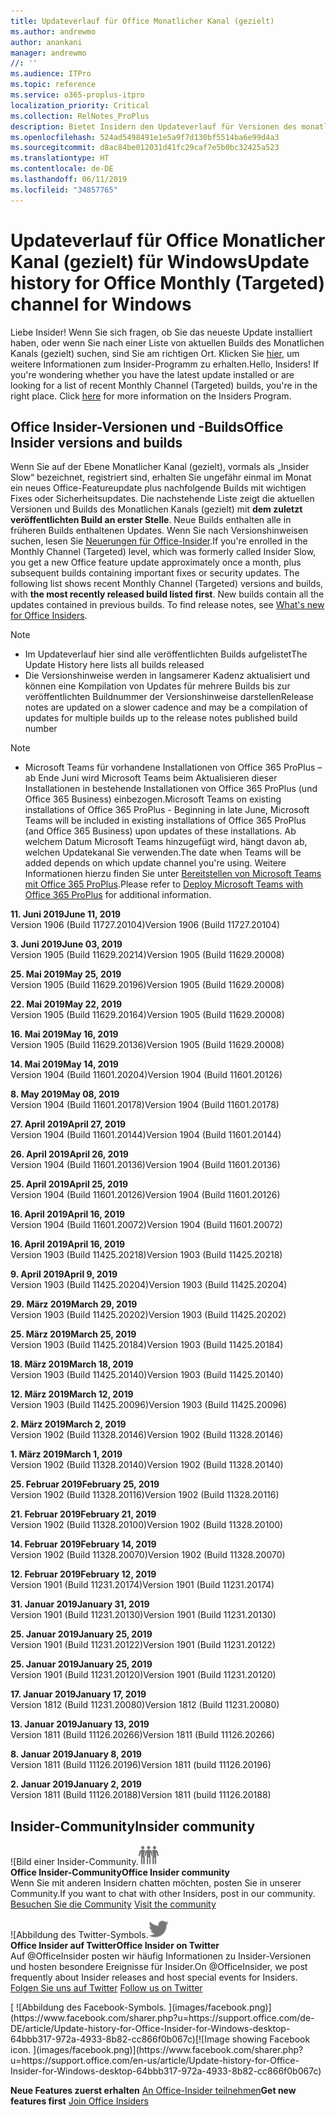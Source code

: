 ```yaml
---
title: Updateverlauf für Office Monatlicher Kanal (gezielt)
ms.author: andrewmo
author: anankani
manager: andrewmo
//: ''
ms.audience: ITPro
ms.topic: reference
ms.service: o365-proplus-itpro
localization_priority: Critical
ms.collection: RelNotes_ProPlus
description: Bietet Insidern den Updateverlauf für Versionen des monatlichen Kanals (gezielt) für Windows Desktop.
ms.openlocfilehash: 524ad5498491e1e5a9f7d130bf5514ba6e99d4a3
ms.sourcegitcommit: d8ac84be012031d41fc29caf7e5b0bc32425a523
ms.translationtype: HT
ms.contentlocale: de-DE
ms.lasthandoff: 06/11/2019
ms.locfileid: "34857765"
---
```

# <a name="update-history-for-office-monthly-targeted-channel-for-windows"></a><span data-ttu-id="55092-103">Updateverlauf für Office Monatlicher Kanal (gezielt) für Windows</span><span class="sxs-lookup"><span data-stu-id="55092-103">Update history for Office Monthly (Targeted) channel for Windows</span></span>

<span data-ttu-id="55092-p101">Liebe Insider! Wenn Sie sich fragen, ob Sie das neueste Update installiert haben, oder wenn Sie nach einer Liste von aktuellen Builds des Monatlichen Kanals (gezielt) suchen, sind Sie am richtigen Ort. Klicken Sie [hier](https://insider.office.com/), um weitere Informationen zum Insider-Programm zu erhalten.</span><span class="sxs-lookup"><span data-stu-id="55092-p101">Hello, Insiders! If you're wondering whether you have the latest update installed or are looking for a list of recent Monthly Channel (Targeted) builds, you're in the right place. Click [here](https://insider.office.com/) for more information on the Insiders Program.</span></span>

## <a name="office-insider-versions-and-builds"></a><span data-ttu-id="55092-107">Office Insider-Versionen und -Builds</span><span class="sxs-lookup"><span data-stu-id="55092-107">Office Insider versions and builds</span></span>

<span data-ttu-id="55092-p102">Wenn Sie auf der Ebene Monatlicher Kanal (gezielt), vormals als „Insider Slow“ bezeichnet, registriert sind, erhalten Sie ungefähr einmal im Monat ein neues Office-Featureupdate plus nachfolgende Builds mit wichtigen Fixes oder Sicherheitsupdates. Die nachstehende Liste zeigt die aktuellen Versionen und Builds des Monatlichen Kanals (gezielt) mit **dem zuletzt veröffentlichten Build an erster Stelle**. Neue Builds enthalten alle in früheren Builds enthaltenen Updates. Wenn Sie nach Versionshinweisen suchen, lesen Sie [Neuerungen für Office-Insider](https://support.office.com/de-DE/article/what-s-new-for-office-insiders-c152d1e2-96ff-4ce9-8c14-e74e13847a24).</span><span class="sxs-lookup"><span data-stu-id="55092-p102">If you're enrolled in the Monthly Channel (Targeted) level, which was formerly called Insider Slow, you get a new Office feature update approximately once a month, plus subsequent builds containing important fixes or security updates. The following list shows recent Monthly Channel (Targeted) versions and builds, with **the most recently released build listed first**. New builds contain all the updates contained in previous builds. To find release notes, see [What's new for Office Insiders](https://support.office.com/en-us/article/what-s-new-for-office-insiders-c152d1e2-96ff-4ce9-8c14-e74e13847a24).</span></span>

> [!NOTE]
> - <span data-ttu-id="55092-112">Im Updateverlauf hier sind alle veröffentlichten Builds aufgelistet</span><span class="sxs-lookup"><span data-stu-id="55092-112">The Update History here lists all builds released</span></span>
> - <span data-ttu-id="55092-113">Die Versionshinweise werden in langsamerer Kadenz aktualisiert und können eine Kompilation von Updates für mehrere Builds bis zur veröffentlichten Buildnummer der Versionshinweise darstellen</span><span class="sxs-lookup"><span data-stu-id="55092-113">Release notes are updated on a slower cadence and may be a compilation of updates for multiple builds up to the release notes published build number</span></span>

 > [!NOTE]
> - <span data-ttu-id="55092-114">Microsoft Teams für vorhandene Installationen von Office 365 ProPlus – ab Ende Juni wird Microsoft Teams beim Aktualisieren dieser Installationen in bestehende Installationen von Office 365 ProPlus (und Office 365 Business) einbezogen.</span><span class="sxs-lookup"><span data-stu-id="55092-114">Microsoft Teams on existing installations of Office 365 ProPlus - Beginning in late June, Microsoft Teams will be included in existing installations of Office 365 ProPlus (and Office 365 Business) upon updates of these installations.</span></span> <span data-ttu-id="55092-115">Ab welchem Datum Microsoft Teams hinzugefügt wird, hängt davon ab, welchen Updatekanal Sie verwenden.</span><span class="sxs-lookup"><span data-stu-id="55092-115">The date when Teams will be added depends on which update channel you're using.</span></span> <span data-ttu-id="55092-116">Weitere Informationen hierzu finden Sie unter [Bereitstellen von Microsoft Teams mit Office 365 ProPlus](https://docs.microsoft.com/de-DE/deployoffice/teams-install).</span><span class="sxs-lookup"><span data-stu-id="55092-116">Please refer to [Deploy Microsoft Teams with Office 365 ProPlus](https://docs.microsoft.com/en-us/deployoffice/teams-install) for additional information.</span></span>

[//]: # (NICHT ENTFERNEN)

<span data-ttu-id="55092-118">**11. Juni 2019**</span><span class="sxs-lookup"><span data-stu-id="55092-118">**June 11, 2019**</span></span><br/>
<span data-ttu-id="55092-119">Version 1906 (Build 11727.20104)</span><span class="sxs-lookup"><span data-stu-id="55092-119">Version 1906 (Build 11727.20104)</span></span><br/>

<span data-ttu-id="55092-120">**3. Juni 2019**</span><span class="sxs-lookup"><span data-stu-id="55092-120">**June 03, 2019**</span></span><br/>
<span data-ttu-id="55092-121">Version 1905 (Build 11629.20214)</span><span class="sxs-lookup"><span data-stu-id="55092-121">Version 1905 (Build 11629.20008)</span></span><br/>

<span data-ttu-id="55092-122">**25. Mai 2019**</span><span class="sxs-lookup"><span data-stu-id="55092-122">**May 25, 2019**</span></span><br/>
<span data-ttu-id="55092-123">Version 1905 (Build 11629.20196)</span><span class="sxs-lookup"><span data-stu-id="55092-123">Version 1905 (Build 11629.20008)</span></span><br/>

<span data-ttu-id="55092-124">**22. Mai 2019**</span><span class="sxs-lookup"><span data-stu-id="55092-124">**May 22, 2019**</span></span><br/> <span data-ttu-id="55092-125">Version 1905 (Build 11629.20164)</span><span class="sxs-lookup"><span data-stu-id="55092-125">Version 1905 (Build 11629.20008)</span></span><br/>

<span data-ttu-id="55092-126">**16. Mai 2019**</span><span class="sxs-lookup"><span data-stu-id="55092-126">**May 16, 2019**</span></span><br/>
<span data-ttu-id="55092-127">Version 1905 (Build 11629.20136)</span><span class="sxs-lookup"><span data-stu-id="55092-127">Version 1905 (Build 11629.20008)</span></span><br/>

<span data-ttu-id="55092-128">**14. Mai 2019**</span><span class="sxs-lookup"><span data-stu-id="55092-128">**May 14, 2019**</span></span><br/>
<span data-ttu-id="55092-129">Version 1904 (Build 11601.20204)</span><span class="sxs-lookup"><span data-stu-id="55092-129">Version 1904 (Build 11601.20126)</span></span><br/>

<span data-ttu-id="55092-130">**8. May 2019**</span><span class="sxs-lookup"><span data-stu-id="55092-130">**May 08, 2019**</span></span><br/>
<span data-ttu-id="55092-131">Version 1904 (Build 11601.20178)</span><span class="sxs-lookup"><span data-stu-id="55092-131">Version 1904 (Build 11601.20178)</span></span><br/>

<span data-ttu-id="55092-132">**27. April 2019**</span><span class="sxs-lookup"><span data-stu-id="55092-132">**April 27, 2019**</span></span><br/>
<span data-ttu-id="55092-133">Version 1904 (Build 11601.20144)</span><span class="sxs-lookup"><span data-stu-id="55092-133">Version 1904 (Build 11601.20144)</span></span><br/>

<span data-ttu-id="55092-134">**26. April 2019**</span><span class="sxs-lookup"><span data-stu-id="55092-134">**April 26, 2019**</span></span><br/>
<span data-ttu-id="55092-135">Version 1904 (Build 11601.20136)</span><span class="sxs-lookup"><span data-stu-id="55092-135">Version 1904 (Build 11601.20136)</span></span><br/>

<span data-ttu-id="55092-136">**25. April 2019**</span><span class="sxs-lookup"><span data-stu-id="55092-136">**April 25, 2019**</span></span><br/>
<span data-ttu-id="55092-137">Version 1904 (Build 11601.20126)</span><span class="sxs-lookup"><span data-stu-id="55092-137">Version 1904 (Build 11601.20126)</span></span><br/>

<span data-ttu-id="55092-138">**16. April 2019**</span><span class="sxs-lookup"><span data-stu-id="55092-138">**April 16, 2019**</span></span><br/>
<span data-ttu-id="55092-139">Version 1904 (Build 11601.20072)</span><span class="sxs-lookup"><span data-stu-id="55092-139">Version 1904 (Build 11601.20072)</span></span><br/>

<span data-ttu-id="55092-140">**16. April 2019**</span><span class="sxs-lookup"><span data-stu-id="55092-140">**April 16, 2019**</span></span><br/>
<span data-ttu-id="55092-141">Version 1903 (Build 11425.20218)</span><span class="sxs-lookup"><span data-stu-id="55092-141">Version 1903 (Build 11425.20218)</span></span><br/>

<span data-ttu-id="55092-142">**9. April 2019**</span><span class="sxs-lookup"><span data-stu-id="55092-142">**April 9, 2019**</span></span><br/>
<span data-ttu-id="55092-143">Version 1903 (Build 11425.20204)</span><span class="sxs-lookup"><span data-stu-id="55092-143">Version 1903 (Build 11425.20204)</span></span><br/>

<span data-ttu-id="55092-144">**29. März 2019**</span><span class="sxs-lookup"><span data-stu-id="55092-144">**March 29, 2019**</span></span><br/> <span data-ttu-id="55092-145">Version 1903 (Build 11425.20202)</span><span class="sxs-lookup"><span data-stu-id="55092-145">Version 1903 (Build 11425.20202)</span></span><br/>

<span data-ttu-id="55092-146">**25. März 2019**</span><span class="sxs-lookup"><span data-stu-id="55092-146">**March 25, 2019**</span></span><br/> <span data-ttu-id="55092-147">Version 1903 (Build 11425.20184)</span><span class="sxs-lookup"><span data-stu-id="55092-147">Version 1903 (Build 11425.20184)</span></span><br/>

<span data-ttu-id="55092-148">**18. März 2019**</span><span class="sxs-lookup"><span data-stu-id="55092-148">**March 18, 2019**</span></span><br/> <span data-ttu-id="55092-149">Version 1903 (Build 11425.20140)</span><span class="sxs-lookup"><span data-stu-id="55092-149">Version 1903 (Build 11425.20140)</span></span><br/>

<span data-ttu-id="55092-150">**12. März 2019**</span><span class="sxs-lookup"><span data-stu-id="55092-150">**March 12, 2019**</span></span><br/> <span data-ttu-id="55092-151">Version 1903 (Build 11425.20096)</span><span class="sxs-lookup"><span data-stu-id="55092-151">Version 1903 (Build 11425.20096)</span></span><br/>

<span data-ttu-id="55092-152">**2. März 2019**</span><span class="sxs-lookup"><span data-stu-id="55092-152">**March 2, 2019**</span></span><br/> <span data-ttu-id="55092-153">Version 1902 (Build 11328.20146)</span><span class="sxs-lookup"><span data-stu-id="55092-153">Version 1902 (Build 11328.20146)</span></span><br/>

<span data-ttu-id="55092-154">**1. März 2019**</span><span class="sxs-lookup"><span data-stu-id="55092-154">**March 1, 2019**</span></span><br/> <span data-ttu-id="55092-155">Version 1902 (Build 11328.20140)</span><span class="sxs-lookup"><span data-stu-id="55092-155">Version 1902 (Build 11328.20140)</span></span><br/>

<span data-ttu-id="55092-156">**25. Februar 2019**</span><span class="sxs-lookup"><span data-stu-id="55092-156">**February 25, 2019**</span></span><br/> <span data-ttu-id="55092-157">Version 1902 (Build 11328.20116)</span><span class="sxs-lookup"><span data-stu-id="55092-157">Version 1902 (Build 11328.20116)</span></span><br/>

<span data-ttu-id="55092-158">**21. Februar 2019**</span><span class="sxs-lookup"><span data-stu-id="55092-158">**February 21, 2019**</span></span><br/> <span data-ttu-id="55092-159">Version 1902 (Build 11328.20100)</span><span class="sxs-lookup"><span data-stu-id="55092-159">Version 1902 (Build 11328.20100)</span></span><br/>

<span data-ttu-id="55092-160">**14. Februar 2019**</span><span class="sxs-lookup"><span data-stu-id="55092-160">**February 14, 2019**</span></span><br/> <span data-ttu-id="55092-161">Version 1902 (Build 11328.20070)</span><span class="sxs-lookup"><span data-stu-id="55092-161">Version 1902 (Build 11328.20070)</span></span><br/>

<span data-ttu-id="55092-162">**12. Februar 2019**</span><span class="sxs-lookup"><span data-stu-id="55092-162">**February 12, 2019**</span></span><br/> <span data-ttu-id="55092-163">Version 1901 (Build 11231.20174)</span><span class="sxs-lookup"><span data-stu-id="55092-163">Version 1901 (Build 11231.20174)</span></span><br/>

<span data-ttu-id="55092-164">**31. Januar 2019**</span><span class="sxs-lookup"><span data-stu-id="55092-164">**January 31, 2019**</span></span><br/> <span data-ttu-id="55092-165">Version 1901 (Build 11231.20130)</span><span class="sxs-lookup"><span data-stu-id="55092-165">Version 1901 (Build 11231.20130)</span></span><br/> 

<span data-ttu-id="55092-166">**25. Januar 2019**</span><span class="sxs-lookup"><span data-stu-id="55092-166">**January 25, 2019**</span></span><br/> <span data-ttu-id="55092-167">Version 1901 (Build 11231.20122)</span><span class="sxs-lookup"><span data-stu-id="55092-167">Version 1901 (Build 11231.20122)</span></span><br/> 

<span data-ttu-id="55092-168">**25. Januar 2019**</span><span class="sxs-lookup"><span data-stu-id="55092-168">**January 25, 2019**</span></span><br/> <span data-ttu-id="55092-169">Version 1901 (Build 11231.20120)</span><span class="sxs-lookup"><span data-stu-id="55092-169">Version 1901 (Build 11231.20120)</span></span><br/> 

<span data-ttu-id="55092-170">**17. Januar 2019**</span><span class="sxs-lookup"><span data-stu-id="55092-170">**January 17, 2019**</span></span><br/> <span data-ttu-id="55092-171">Version 1812 (Build 11231.20080)</span><span class="sxs-lookup"><span data-stu-id="55092-171">Version 1812 (Build 11231.20080)</span></span><br/> 

<span data-ttu-id="55092-172">**13. Januar 2019**</span><span class="sxs-lookup"><span data-stu-id="55092-172">**January 13, 2019**</span></span><br/> <span data-ttu-id="55092-173">Version 1811 (Build 11126.20266)</span><span class="sxs-lookup"><span data-stu-id="55092-173">Version 1811 (Build 11126.20266)</span></span><br/>

<span data-ttu-id="55092-174">**8. Januar 2019**</span><span class="sxs-lookup"><span data-stu-id="55092-174">**January 8, 2019**</span></span><br/> <span data-ttu-id="55092-175">Version 1811 (Build 11126.20196)</span><span class="sxs-lookup"><span data-stu-id="55092-175">Version 1811 (build 11126.20196)</span></span><br/> 

<span data-ttu-id="55092-176">**2. Januar 2019**</span><span class="sxs-lookup"><span data-stu-id="55092-176">**January 2, 2019**</span></span><br/> <span data-ttu-id="55092-177">Version 1811 (Build 11126.20188)</span><span class="sxs-lookup"><span data-stu-id="55092-177">Version 1811 (build 11126.20188)</span></span><br/> 


## <a name="insider-community"></a><span data-ttu-id="55092-178">Insider-Community</span><span class="sxs-lookup"><span data-stu-id="55092-178">Insider community</span></span>

<span data-ttu-id="55092-179">![Bild einer Insider-Community.</span><span class="sxs-lookup"><span data-stu-id="55092-179">![Image showing insider community.</span></span> ](images/insidercommunity.png)<br/>
<span data-ttu-id="55092-180">**Office Insider-Community**</span><span class="sxs-lookup"><span data-stu-id="55092-180">**Office Insider community**</span></span><br/> <span data-ttu-id="55092-181">Wenn Sie mit anderen Insidern chatten möchten, posten Sie in unserer Community.</span><span class="sxs-lookup"><span data-stu-id="55092-181">If you want to chat with other Insiders, post in our community.</span></span><br/><span data-ttu-id="55092-182"> 
[Besuchen Sie die Community](https://go.microsoft.com/fwlink/?linkid=843493)</span><span class="sxs-lookup"><span data-stu-id="55092-182"> 
[Visit the community](https://go.microsoft.com/fwlink/?linkid=843493)</span></span><br/> 

<span data-ttu-id="55092-183">![Abbildung des Twitter-Symbols.</span><span class="sxs-lookup"><span data-stu-id="55092-183">![Image showing twitter icon.</span></span> ](images/twitter.png)<br/>
<span data-ttu-id="55092-184">**Office Insider auf Twitter**</span><span class="sxs-lookup"><span data-stu-id="55092-184">**Office Insider on Twitter**</span></span><br/> <span data-ttu-id="55092-185">Auf @OfficeInsider posten wir häufig Informationen zu Insider-Versionen und hosten besondere Ereignisse für Insider.</span><span class="sxs-lookup"><span data-stu-id="55092-185">On @OfficeInsider, we post frequently about Insider releases and host special events for Insiders.</span></span><br/><span data-ttu-id="55092-186"> 
[Folgen Sie uns auf Twitter](https://go.microsoft.com/fwlink/?linkid=717717)</span><span class="sxs-lookup"><span data-stu-id="55092-186"> 
[Follow us on Twitter](https://go.microsoft.com/fwlink/?linkid=717717)</span></span><br/> 

<span data-ttu-id="55092-187">
  [
  ![Abbildung des Facebook-Symbols. ](images/facebook.png)](https://www.facebook.com/sharer.php?u=https://support.office.com/de-DE/article/Update-history-for-Office-Insider-for-Windows-desktop-64bbb317-972a-4933-8b82-cc866f0b067c)</span><span class="sxs-lookup"><span data-stu-id="55092-187">[![Image showing Facebook icon. ](images/facebook.png)](https://www.facebook.com/sharer.php?u=https://support.office.com/en-us/article/Update-history-for-Office-Insider-for-Windows-desktop-64bbb317-972a-4933-8b82-cc866f0b067c)</span></span>       


<span data-ttu-id="55092-188">**Neue Features zuerst erhalten**
[An Office-Insider teilnehmen](https://insider.office.com/)</span><span class="sxs-lookup"><span data-stu-id="55092-188">**Get new features first**
[Join Office Insiders](https://insider.office.com/)</span></span>
